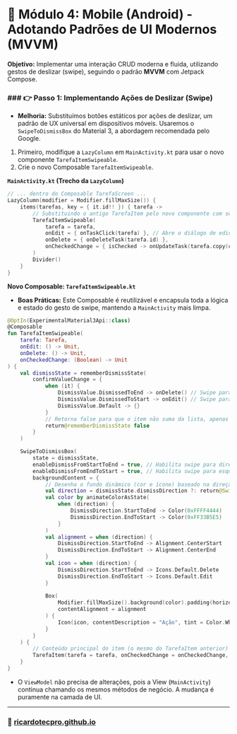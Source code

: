 # 📱 Módulo 4: Mobile (Android) - Adotando Padrões de UI Modernos (MVVM)

**Objetivo:** Implementar uma interação CRUD moderna e fluida, utilizando gestos de deslizar (swipe), seguindo o padrão **MVVM** com Jetpack Compose.

### ### 👉 Passo 1: Implementando Ações de Deslizar (Swipe)
* **Melhoria:** Substituímos botões estáticos por ações de deslizar, um padrão de UX universal em dispositivos móveis. Usaremos o `SwipeToDismissBox` do Material 3, a abordagem recomendada pelo Google.

1.  Primeiro, modifique a `LazyColumn` em `MainActivity.kt` para usar o novo componente `TarefaItemSwipeable`.
2.  Crie o novo Composable `TarefaItemSwipeable`.

**`MainActivity.kt` (Trecho da `LazyColumn`)**
```kotlin
// ... dentro do Composable TarefaScreen ...
LazyColumn(modifier = Modifier.fillMaxSize()) {
    items(tarefas, key = { it.id!! }) { tarefa ->
        // Substituindo o antigo TarefaItem pelo novo componente com swipe
        TarefaItemSwipeable( 
            tarefa = tarefa,
            onEdit = { onTaskClick(tarefa) }, // Abre o diálogo de edição
            onDelete = { onDeleteTask(tarefa.id) },
            onCheckedChange = { isChecked -> onUpdateTask(tarefa.copy(concluida = isChecked)) }
        )
        Divider()
    }
}
```

**Novo Composable: `TarefaItemSwipeable.kt`**
* **Boas Práticas:** Este Composable é reutilizável e encapsula toda a lógica e estado do gesto de swipe, mantendo a `MainActivity` mais limpa.
```kotlin
@OptIn(ExperimentalMaterial3Api::class)
@Composable
fun TarefaItemSwipeable(
    tarefa: Tarefa,
    onEdit: () -> Unit,
    onDelete: () -> Unit,
    onCheckedChange: (Boolean) -> Unit
) {
    val dismissState = rememberDismissState(
        confirmValueChange = {
            when (it) {
                DismissValue.DismissedToEnd -> onDelete() // Swipe para a direita -> Deletar
                DismissValue.DismissedToStart -> onEdit() // Swipe para a esquerda -> Editar
                DismissValue.Default -> {}
            }
            // Retorna false para que o item não suma da lista, apenas dispare a ação.
            return@rememberDismissState false 
        }
    )

    SwipeToDismissBox(
        state = dismissState,
        enableDismissFromStartToEnd = true, // Habilita swipe para direita
        enableDismissFromEndToStart = true, // Habilita swipe para esquerda
        backgroundContent = {
            // Desenha o fundo dinâmico (cor e ícone) baseado na direção do swipe
            val direction = dismissState.dismissDirection ?: return@SwipeToDismissBox
            val color by animateColorAsState(
                when (direction) {
                    DismissDirection.StartToEnd -> Color(0xFFFF4444)
                    DismissDirection.EndToStart -> Color(0xFF33B5E5)
                }
            )
            val alignment = when (direction) {
                DismissDirection.StartToEnd -> Alignment.CenterStart
                DismissDirection.EndToStart -> Alignment.CenterEnd
            }
            val icon = when (direction) {
                DismissDirection.StartToEnd -> Icons.Default.Delete
                DismissDirection.EndToStart -> Icons.Default.Edit
            }
            
            Box(
                Modifier.fillMaxSize().background(color).padding(horizontal = 20.dp),
                contentAlignment = alignment
            ) {
                Icon(icon, contentDescription = "Ação", tint = Color.White)
            }
        }
    ) {
        // Conteúdo principal do item (o mesmo do TarefaItem anterior)
        TarefaItem(tarefa = tarefa, onCheckedChange = onCheckedChange, onDeleteClick = {}, onTaskClick = {})
    }
}
```
* O `ViewModel` não precisa de alterações, pois a View (`MainActivity`) continua chamando os mesmos métodos de negócio. A mudança é puramente na camada de UI.

---

### 🚀 [ricardotecpro.github.io](https://ricardotecpro.github.io/)

